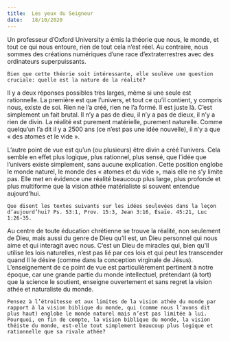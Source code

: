 ```yaml
---
title:  Les yeux du Seigneur
date:   18/10/2020
---
```


Un professeur d’Oxford University a émis la théorie que nous, le monde, et tout ce qui nous entoure, rien de tout cela n’est réel. Au contraire, nous sommes des créations numériques d’une race d’extraterrestres avec des ordinateurs superpuissants.

`Bien que cette théorie soit intéressante, elle soulève une question cruciale: quelle est la nature de la réalité?`

Il y a deux réponses possibles très larges, même si une seule est rationnelle. La première est que l’univers, et tout ce qu’il contient, y compris nous, existe de soi. Rien ne l’a créé, rien ne l’a formé. Il est juste là. C’est simplement un fait brutal. Il n’y a pas de dieu, il n’y a pas de dieux, il n’y a rien de divin. La réalité est purement matérielle, purement naturelle. Comme quelqu’un l’a dit il y a 2500 ans (ce n’est pas une idée nouvelle), il n’y a que « des atomes et le vide ».

L’autre point de vue est qu’un (ou plusieurs) être divin a créé l’univers. Cela semble en effet plus logique, plus rationnel, plus sensé, que l’idée que l’univers existe simplement, sans aucune explication. Cette position englobe le monde naturel, le monde des « atomes et du vide », mais elle ne s’y limite pas. Elle met en évidence une réalité beaucoup plus large, plus profonde et plus multiforme que la vision athée matérialiste si souvent entendue aujourd’hui.

`Que disent les textes suivants sur les idées soulevées dans la leçon d’aujourd’hui? Ps. 53:1, Prov. 15:3, Jean 3:16, Ésaïe. 45:21, Luc 1:26-35.`

Au centre de toute éducation chrétienne se trouve la réalité, non seulement de Dieu, mais aussi du genre de Dieu qu’Il est, un Dieu personnel qui nous aime et qui interagit avec nous. C’est un Dieu de miracles qui, bien qu’Il utilise les lois naturelles, n’est pas lié par ces lois et qui peut les transcender quand Il le désire (comme dans la conception virginale de Jésus). L’enseignement de ce point de vue est particulièrement pertinent à notre époque, car une grande partie du monde intellectuel, prétendant (à tort) que la science le soutient, enseigne ouvertement et sans regret la vision athée et naturaliste du monde.

`Pensez à l’étroitesse et aux limites de la vision athée du monde par rapport à la vision biblique du monde, qui (comme nous l’avons dit plus haut) englobe le monde naturel mais n’est pas limitée à lui. Pourquoi, en fin de compte, la vision biblique du monde, la vision théiste du monde, est-elle tout simplement beaucoup plus logique et rationnelle que sa rivale athée?`